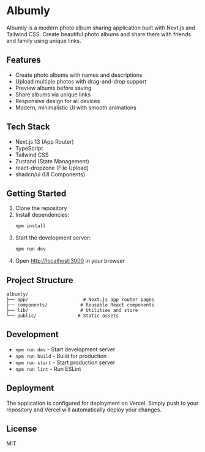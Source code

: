 # Albumly

Albumly is a modern photo album sharing application built with Next.js and Tailwind CSS. Create beautiful photo albums and share them with friends and family using unique links.

## Features

- Create photo albums with names and descriptions
- Upload multiple photos with drag-and-drop support
- Preview albums before saving
- Share albums via unique links
- Responsive design for all devices
- Modern, minimalistic UI with smooth animations

## Tech Stack

- Next.js 13 (App Router)
- TypeScript
- Tailwind CSS
- Zustand (State Management)
- react-dropzone (File Upload)
- shadcn/ui (UI Components)

## Getting Started

1. Clone the repository
2. Install dependencies:
   ```bash
   npm install
   ```
3. Start the development server:
   ```bash
   npm run dev
   ```
4. Open [http://localhost:3000](http://localhost:3000) in your browser

## Project Structure

```
albumly/
├── app/                    # Next.js app router pages
├── components/            # Reusable React components
├── lib/                   # Utilities and store
└── public/               # Static assets
```

## Development

- `npm run dev` - Start development server
- `npm run build` - Build for production
- `npm run start` - Start production server
- `npm run lint` - Run ESLint

## Deployment

The application is configured for deployment on Vercel. Simply push to your repository and Vercel will automatically deploy your changes.

## License

MIT